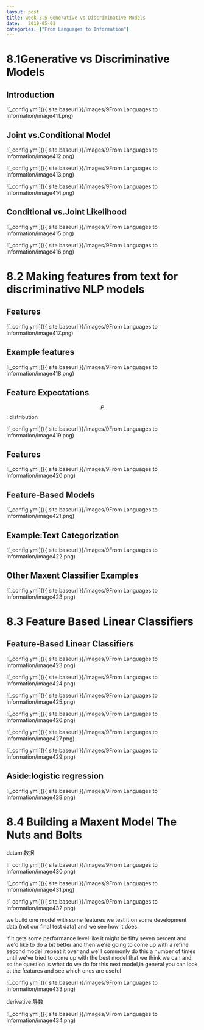 ```yaml
---
layout: post
title: week 3.5 Generative vs Discriminative Models
date:   2019-05-01
categories: ["From Languages to Information"]
---  
```


# 8.1Generative vs Discriminative Models

## Introduction   

![_config.yml]({{ site.baseurl }}/images/9From Languages to Information/image411.png)  

## Joint vs.Conditional Model   

![_config.yml]({{ site.baseurl }}/images/9From Languages to Information/image412.png)  

![_config.yml]({{ site.baseurl }}/images/9From Languages to Information/image413.png)  

![_config.yml]({{ site.baseurl }}/images/9From Languages to Information/image414.png)  

## Conditional vs.Joint Likelihood  

![_config.yml]({{ site.baseurl }}/images/9From Languages to Information/image415.png) 

![_config.yml]({{ site.baseurl }}/images/9From Languages to Information/image416.png) 

# 8.2 Making features from text for discriminative NLP models  

## Features  

![_config.yml]({{ site.baseurl }}/images/9From Languages to Information/image417.png)
 
## Example features   

![_config.yml]({{ site.baseurl }}/images/9From Languages to Information/image418.png)   

## Feature Expectations      

$$P$$: distribution

![_config.yml]({{ site.baseurl }}/images/9From Languages to Information/image419.png) 

## Features  

![_config.yml]({{ site.baseurl }}/images/9From Languages to Information/image420.png) 

## Feature-Based Models  

![_config.yml]({{ site.baseurl }}/images/9From Languages to Information/image421.png) 

## Example:Text Categorization   

![_config.yml]({{ site.baseurl }}/images/9From Languages to Information/image422.png)   

## Other Maxent Classifier Examples  

![_config.yml]({{ site.baseurl }}/images/9From Languages to Information/image423.png) 

# 8.3 Feature Based Linear Classifiers  

## Feature-Based Linear Classifiers   

![_config.yml]({{ site.baseurl }}/images/9From Languages to Information/image423.png) 

![_config.yml]({{ site.baseurl }}/images/9From Languages to Information/image424.png) 

![_config.yml]({{ site.baseurl }}/images/9From Languages to Information/image425.png) 

![_config.yml]({{ site.baseurl }}/images/9From Languages to Information/image426.png) 

![_config.yml]({{ site.baseurl }}/images/9From Languages to Information/image427.png)  

![_config.yml]({{ site.baseurl }}/images/9From Languages to Information/image429.png)  

## Aside:logistic regression 

![_config.yml]({{ site.baseurl }}/images/9From Languages to Information/image428.png)   


# 8.4 Building a Maxent Model The Nuts and Bolts   

datum:数据   

![_config.yml]({{ site.baseurl }}/images/9From Languages to Information/image430.png) 

![_config.yml]({{ site.baseurl }}/images/9From Languages to Information/image431.png) 

![_config.yml]({{ site.baseurl }}/images/9From Languages to Information/image432.png) 

we build one model with some features we test it on some development data (not our final test data) and we see how it does. 

if it gets some performance level like it might be fifty seven percent and we'd like to do a bit better and then we're going to come up with a refine second model ,repeat it over and we'll commonly do this a number of times until we've tried to come up with the best model that we think we can and so the question is what do we do for this next model,in general you can look at the features and see which ones are useful

![_config.yml]({{ site.baseurl }}/images/9From Languages to Information/image433.png)

derivative:导数   

![_config.yml]({{ site.baseurl }}/images/9From Languages to Information/image434.png)